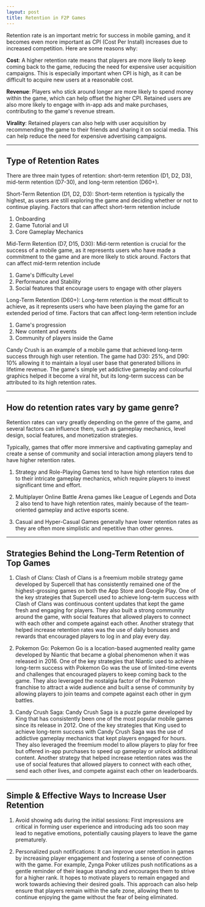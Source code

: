 ```yaml
---
layout: post
title: Retention in F2P Games	
---
```


Retention rate is an important metric for success in mobile gaming, and it becomes even more important as CPI (Cost Per Install) increases due to increased competition. Here are some reasons why:

**Cost**: A higher retention rate means that players are more likely to keep coming back to the game, reducing the need for expensive user acquisition campaigns. This is especially important when CPI is high, as it can be difficult to acquire new users at a reasonable cost.

**Revenue**: Players who stick around longer are more likely to spend money within the game, which can help offset the higher CPI. Retained users are also more likely to engage with in-app ads and make purchases, contributing to the game's revenue stream.

**Virality**: Retained players can also help with user acquisition by recommending the game to their friends and sharing it on social media. This can help reduce the need for expensive advertising campaigns.

---

## Type of Retention Rates

There are three main types of retention: short-term retention (D1, D2, D3), mid-term retention (D7-30), and long-term retention (D60+).

Short-Term Retention (D1, D2, D3): Short-term retention is typically the highest, as users are still exploring the game and deciding whether or not to continue playing. Factors that can affect short-term retention include 

1. Onboarding 
2. Game Tutorial and UI 
3. Core Gameplay Mechanics

Mid-Term Retention (D7, D15, D30): Mid-term retention is crucial for the success of a mobile game, as it represents users who have made a commitment to the game and are more likely to stick around. Factors that can affect mid-term retention include 

1. Game's Difficulty Level
2. Performance and Stability
3. Social features that encourage users to engage with other players

Long-Term Retention (D60+): Long-term retention is the most difficult to achieve, as it represents users who have been playing the game for an extended period of time. Factors that can affect long-term retention include 

1. Game's progression
2. New content and events
3. Community of players inside the Game 

Candy Crush is an example of a mobile game that achieved long-term success through high user retention. The game had D30: 25%, and D90: 10% allowing it to maintain a loyal user base that generated billions in lifetime revenue. The game's simple yet addictive gameplay and colourful graphics helped it become a viral hit, but its long-term success can be attributed to its high retention rates. 

---

## How do retention rates vary by game genre? 

Retention rates can vary greatly depending on the genre of the game, and several factors can influence them, such as gameplay mechanics, level design, social features, and monetization strategies. 

Typically, games that offer more immersive and captivating gameplay and create a sense of community and social interaction among players tend to have higher retention rates. 

1. Strategy and Role-Playing Games tend to have high retention rates due to their intricate gameplay mechanics, which require players to invest significant time and effort. 

2. Multiplayer Online Battle Arena games like League of Legends and Dota 2 also tend to have high retention rates, mainly because of the team-oriented gameplay and active esports scene. 

3. Casual and Hyper-Casual Games generally have lower retention rates as they are often more simplistic and repetitive than other genres. 


---

## Strategies Behind the Long-Term Retention of Top Games

1. Clash of Clans: Clash of Clans is a freemium mobile strategy game developed by Supercell that has consistently remained one of the highest-grossing games on both the App Store and Google Play. One of the key strategies that Supercell used to achieve long-term success with Clash of Clans was continuous content updates that kept the game fresh and engaging for players. They also built a strong community around the game, with social features that allowed players to connect with each other and compete against each other. Another strategy that helped increase retention rates was the use of daily bonuses and rewards that encouraged players to log in and play every day.

2. Pokemon Go: Pokemon Go is a location-based augmented reality game developed by Niantic that became a global phenomenon when it was released in 2016. One of the key strategies that Niantic used to achieve long-term success with Pokemon Go was the use of limited-time events and challenges that encouraged players to keep coming back to the game. They also leveraged the nostalgia factor of the Pokemon franchise to attract a wide audience and built a sense of community by allowing players to join teams and compete against each other in gym battles.

3. Candy Crush Saga: Candy Crush Saga is a puzzle game developed by King that has consistently been one of the most popular mobile games since its release in 2012. One of the key strategies that King used to achieve long-term success with Candy Crush Saga was the use of addictive gameplay mechanics that kept players engaged for hours. They also leveraged the freemium model to allow players to play for free but offered in-app purchases to speed up gameplay or unlock additional content. Another strategy that helped increase retention rates was the use of social features that allowed players to connect with each other, send each other lives, and compete against each other on leaderboards.

--- 

## Simple & Effective Ways to Increase User Retention 

1. Avoid showing ads during the initial sessions: First impressions are critical in forming user experience and introducing ads too soon may lead to negative emotions, potentially causing players to leave the game prematurely. 

2. Personalized push notifications:  It can improve user retention in games by increasing player engagement and fostering a sense of connection with the game. For example, Zynga Poker utilizes push notifications as a gentle reminder of their league standing and encourages them to strive for a higher rank. It hopes to motivate players to remain engaged and work towards achieving their desired goals. This approach can also help ensure that players remain within the safe zone, allowing them to continue enjoying the game without the fear of being eliminated.